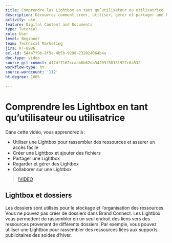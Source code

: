 ```yaml
---
title: Comprendre les Lightbox en tant qu’utilisateur ou utilisatrice
description: Découvrez comment créer, utiliser, gérer et partager une Lightbox dans Brand Connect de [!UICONTROL Workfront DAM] et comment collaborer sur celle-ci.
activity: use
feature: Digital Content and Documents
type: Tutorial
role: User
level: Beginner
team: Technical Marketing
jira: KT-8986
exl-id: 54447f9b-8f5e-4b5b-9298-232024064b4a
doc-type: video
source-git-commit: d17df7162ccaab6b62db34209f50131927c0a532
workflow-type: ht
source-wordcount: '112'
ht-degree: 100%

---
```


# Comprendre les Lightbox en tant qu’utilisateur ou utilisatrice

Dans cette vidéo, vous apprendrez à :

* Utiliser une Lightbox pour rassembler des ressources et assurer un accès facile
* Créer une Lightbox et ajouter des fichiers
* Partager une Lightbox
* Regarder et gérer des Lightbox
* Collaborer sur une Lightbox

>[!VIDEO](https://video.tv.adobe.com/v/335248/?quality=12&learn=on&enablevpops)

## Lightbox et dossiers

Les dossiers sont utilisés pour le stockage et l’organisation des ressources. Vous ne pouvez pas créer de dossiers dans Brand Connect. Les Lightbox vous permettent de rassembler en un seul endroit des liens vers des ressources provenant de différents dossiers. Par exemple, vous pouvez utiliser une Lightbox pour rassembler des ressources liées aux supports publicitaires des soldes d’hiver.
